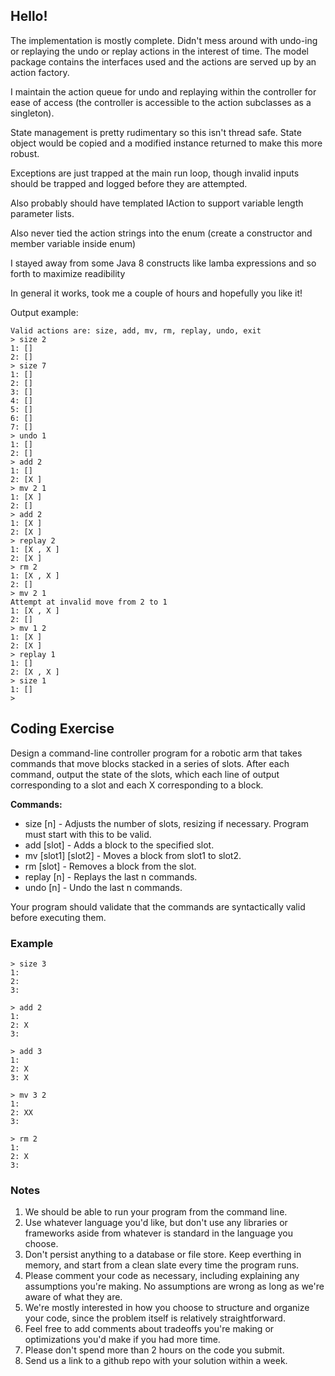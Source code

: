 ## Hello!

The implementation is mostly complete. Didn't mess around with undo-ing or replaying the undo or replay actions in the interest of time. The model package contains the interfaces used and the actions are served up by an action factory.

I maintain the action queue for undo and replaying within the controller for ease of access (the controller is accessible to the action subclasses as a singleton).

State management is pretty rudimentary so this isn't thread safe. State object would be copied and a modified instance returned to make this more robust.

Exceptions are just trapped at the main run loop, though invalid inputs should be trapped and logged before they are attempted.

Also probably should have templated IAction to support variable length parameter lists.

Also never tied the action strings into the enum (create a constructor and member variable inside enum)

I stayed away from some Java 8 constructs like lamba expressions and so forth to maximize readibility

In general it works, took me a couple of hours and hopefully you like it!

Output example:
```
Valid actions are: size, add, mv, rm, replay, undo, exit
> size 2
1: []
2: []
> size 7
1: []
2: []
3: []
4: []
5: []
6: []
7: []
> undo 1
1: []
2: []
> add 2
1: []
2: [X ]
> mv 2 1
1: [X ]
2: []
> add 2
1: [X ]
2: [X ]
> replay 2
1: [X , X ]
2: [X ]
> rm 2
1: [X , X ]
2: []
> mv 2 1
Attempt at invalid move from 2 to 1
1: [X , X ]
2: []
> mv 1 2
1: [X ]
2: [X ]
> replay 1
1: []
2: [X , X ]
> size 1
1: []
> 
```

## Coding Exercise

Design a command-line controller program for a robotic arm that takes commands that move blocks stacked in a series of slots. After each command, output the state of the slots, which each line of output corresponding to a slot and each X corresponding to a block.

**Commands:**

  * size [n] - Adjusts the number of slots, resizing if necessary. Program must start with this to be valid.
  * add [slot] - Adds a block to the specified slot.
  * mv [slot1] [slot2] - Moves a block from slot1 to slot2.
  * rm [slot] - Removes a block from the slot.
  * replay [n] - Replays the last n commands.
  * undo [n] - Undo the last n commands.

Your program should validate that the commands are syntactically valid before executing them.

### Example

```
> size 3
1:
2:
3:

> add 2
1:
2: X
3:

> add 3
1:
2: X
3: X

> mv 3 2
1:
2: XX
3:

> rm 2
1:
2: X
3:
```

### Notes
1. We should be able to run your program from the command line.
2. Use whatever language you'd like, but don't use any libraries or frameworks aside from whatever is standard in the language you choose.
3. Don't persist anything to a database or file store. Keep everthing in memory, and start from a clean slate every time the program runs.
4. Please comment your code as necessary, including explaining any assumptions you're making. No assumptions are wrong as long as we're aware of what they are.
5. We're mostly interested in how you choose to structure and organize your code, since the problem itself is relatively straightforward.
6. Feel free to add comments about tradeoffs you're making or optimizations you'd make if you had more time.
7. Please don't spend more than 2 hours on the code you submit.
8. Send us a link to a github repo with your solution within a week.


